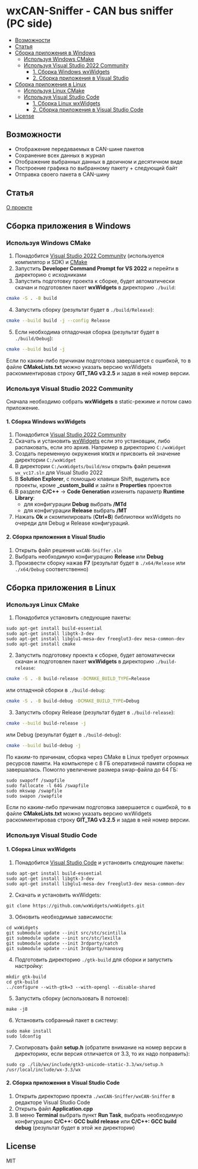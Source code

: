﻿# wxCAN-Sniffer - CAN bus sniffer (PC side)

- [Возможности](#Возможности)
- [Статья](#Статья)
- [Сборка приложения в Windows](#Сборка-приложения-в-Windows)
  - [Используя Windows CMake](#Используя-Windows-CMake)
  - [Используя Visual Studio 2022 Community](#Используя-Visual-Studio-2022-Community)
    - [1. Сборка Windows wxWidgets](#1.-Сборка-Windows-wxWidgets)
    - [2. Сборка приложения в Visual Studio](#2.-Сборка-приложения-в-Visual-Studio)
- [Сборка приложения в Linux](#Сборка-приложения-в-Linux)
  - [Используя Linux CMake](#Используя-Linux-CMake)
  - [Используя Visual Studio Code](#Используя-Visual-Studio-Code)
    - [1. Сборка Linux wxWidgets](#1.-Сборка-Linux-wxWidgets)
    - [2. Сборка приложения в Visual Studio Code](#2.-Сборка-приложения-в-Visual-Studio-Code)
- [License](#License)

## Возможности
- Отображение передаваемых в CAN-шине пакетов
- Сохранение всех данных в журнал
- Отображение выбранных данных в двоичном и десятичном виде
- Построение графика по выбранному пакету + следующий байт
- Отправка своего пакета в CAN-шину

## Статья
[О проекте](https://habr.com/ru/post/479672)

## Сборка приложения в Windows
### Используя Windows CMake
1. Понадобится [Visual Studio 2022 Community](https://visualstudio.microsoft.com/ru/downloads/) (используется компилятор и SDK) и [CMake](https://cmake.org/download/)
2. Запустить **Developer Command Prompt for VS 2022** и перейти в директорию с исходниками
3. Запустить подготовку проекта к сборке, будет автоматически скачан и подготовлен пакет **wxWidgets** в директорию `./build`:
```sh
cmake -S . -B build
```
4. Запустить сборку (результат будет в `./build/Release`):
```sh
cmake --build build -j --config Release
```
5. Если необходима отладочная сборка (результат будет в `./build/Debug`):
```sh
cmake --build build -j
```

Если по каким-либо причинам подготовка завершается с ошибкой, то в файле **CMakeLists.txt** можно указать версию wxWidgets раскомментировав строку **GIT_TAG v3.2.5** и задав в ней номер версии.

### Используя Visual Studio 2022 Community
Сначала необходимо собрать **wxWidgets** в static-режиме и потом само приложение.

#### 1. Сборка Windows wxWidgets
1. Понадобится [Visual Studio 2022 Community](https://visualstudio.microsoft.com/ru/downloads/)
2. Скачать и установить [wxWidgets](https://www.wxwidgets.org/downloads/) если это установщик, либо распаковать, если это архив. Например в директорию `C:/wxWidget`
3. Создать переменную окружения `WXWIN` и присвоить ей значение директории `C:/wxWidget`
4. В директории `C:/wxWidgets/build/msw` открыть файл решения `wx_vc17.sln` для Visual Studio 2022
5. В **Solution Explorer**, с помощью клавиши Shift, выделить все проекты, кроме **_custom_build** и зайти в **Properties** проектов
6. В разделе **C/C++** → **Code Generation** изменить параметр **Runtime Library**:
    - для конфигурации **Debug** выбрать **/MTd**
    - для конфигурации **Release** выбрать **/MT**
7. Нажать **Ok** и скомпилировать (**Ctrl+B**) библиотеки wxWidgets по очереди для Debug и Release конфигураций.

#### 2. Сборка приложения в Visual Studio
1. Открыть файл решения `wxCAN-Sniffer.sln`
2. Выбрать необходимую конфигурацию **Release** или **Debug**
3. Произвести сборку нажав **F7** (результат будет в `./x64/Release` или `./x64/Debug` соответственно)

## Сборка приложения в Linux
### Используя Linux CMake
1. Понадобится установить следующие пакеты:
```
sudo apt-get install build-essential
sudo apt-get install libgtk-3-dev
sudo apt-get install libglu1-mesa-dev freeglut3-dev mesa-common-dev
sudo apt-get install cmake
```
2. Запустить подготовку проекта к сборке, будет автоматически скачан и подготовлен пакет **wxWidgets** в директорию `./build-release`:
```sh
cmake -S . -B build-release -DCMAKE_BUILD_TYPE=Release
```
или отладчной сборки в `./build-debug`:
```sh
cmake -S . -B build-debug -DCMAKE_BUILD_TYPE=Debug
```
3. Запустить сборку Release (результат будет в `./build-release`):
```sh
cmake --build build-release -j
```
или Debug (результат будет в `./build-debug`):
```sh
cmake --build build-debug -j
```

По каким-то причинам, сборка через CMake в Linux требует огромных ресурсов памяти. На компьютере с 8 ГБ оперативной памяти сборка не завершалась. Помогло увеличение размера swap-файла до 64 ГБ:
```
sudo swapoff /swapfile
sudo fallocate -l 64G /swapfile
sudo mkswap /swapfile
sudo swapon /swapfile
```

Если по каким-либо причинам подготовка завершается с ошибкой, то в файле **CMakeLists.txt** можно указать версию wxWidgets раскомментировав строку **GIT_TAG v3.2.5** и задав в ней номер версии.

### Используя Visual Studio Code
#### 1. Сборка Linux wxWidgets
1. Понадобится [Visual Studio Code](https://code.visualstudio.com/download/) и установить следующие пакеты:
```
sudo apt-get install build-essential
sudo apt-get install libgtk-3-dev
sudo apt-get install libglu1-mesa-dev freeglut3-dev mesa-common-dev
```
2. Скачать и установить wxWidgets:
```
git clone https://github.com/wxWidgets/wxWidgets.git
```
3. Обновить необходимые зависимости:
```
cd wxWidgets
git submodule update --init src/stc/scintilla
git submodule update --init src/stc/lexilla
git submodule update --init 3rdparty/catch
git submodule update --init 3rdparty/nanosvg
```
4. Подготовить директорию `./gtk-build` для сборки и запустить настройку:
```
mkdir gtk-build
cd gtk-build
../configure --with-gtk=3 --with-opengl --disable-shared
```
5. Запустить сборку (использовать 8 потоков):
```
make -j8
```
6. Установить собранный пакет в систему:
```
sudo make install
sudo ldconfig
```
7. Скопировать файл **setup.h** (обратите внимание на номер версии в директориях, если версия отличается от 3.3, то их надо поправить):
```
sudo cp ./lib/wx/include/gtk3-unicode-static-3.3/wx/setup.h /usr/local/include/wx-3.3/wx
```

#### 2. Сборка приложения в Visual Studio Code
1. Открыть директорию проекта `./wxCAN-Sniffer/wxCAN-Sniffer` в редакторе Visual Studio Code
2. Открыть файл **Application.cpp**
3. В меню **Terminal** выбрать пункт **Run Task**, выбрать необходимую конфигурацию **C/C++: GCC build release** или **C/C++: GCC build debug** (результат будет в этой же директории)

## License
MIT